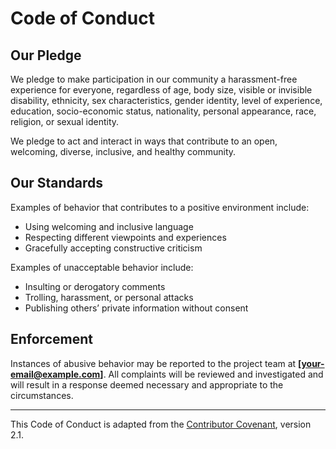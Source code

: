 # Code of Conduct

## Our Pledge

We pledge to make participation in our community a harassment-free experience for everyone, regardless of age, body size, visible or invisible disability, ethnicity, sex characteristics, gender identity, level of experience, education, socio-economic status, nationality, personal appearance, race, religion, or sexual identity.

We pledge to act and interact in ways that contribute to an open, welcoming, diverse, inclusive, and healthy community.

## Our Standards

Examples of behavior that contributes to a positive environment include:
- Using welcoming and inclusive language
- Respecting different viewpoints and experiences
- Gracefully accepting constructive criticism

Examples of unacceptable behavior include:
- Insulting or derogatory comments
- Trolling, harassment, or personal attacks
- Publishing others’ private information without consent

## Enforcement

Instances of abusive behavior may be reported to the project team at **[your-email@example.com]**. All complaints will be reviewed and investigated and will result in a response deemed necessary and appropriate to the circumstances.

---

This Code of Conduct is adapted from the [Contributor Covenant](https://www.contributor-covenant.org), version 2.1.
